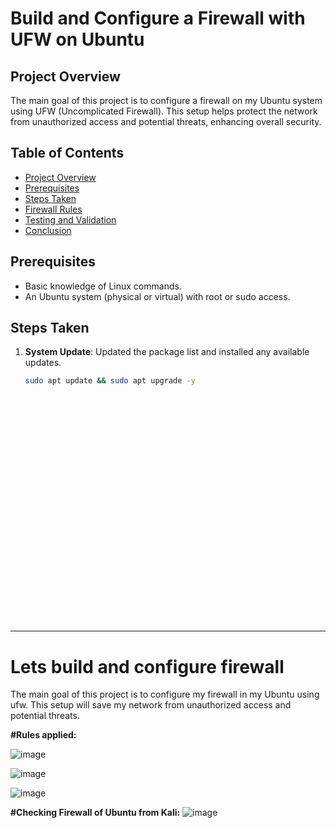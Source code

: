 # Build and Configure a Firewall with UFW on Ubuntu

## Project Overview
The main goal of this project is to configure a firewall on my Ubuntu system using UFW (Uncomplicated Firewall). This setup helps protect the network from unauthorized access and potential threats, enhancing overall security.

## Table of Contents
- [Project Overview](#project-overview)
- [Prerequisites](#prerequisites)
- [Steps Taken](#steps-taken)
- [Firewall Rules](#firewall-rules)
- [Testing and Validation](#testing-and-validation)
- [Conclusion](#conclusion)

## Prerequisites
- Basic knowledge of Linux commands.
- An Ubuntu system (physical or virtual) with root or sudo access.

## Steps Taken
1. **System Update**:
   Updated the package list and installed any available updates.
   ```bash
   sudo apt update && sudo apt upgrade -y





























---

# Lets build and configure firewall

The main goal of this project is to configure my firewall in my Ubuntu using ufw. 
This setup will save my network from unauthorized access and potential threats.


**#Rules applied:**

![image](https://github.com/user-attachments/assets/fb647754-8552-42c6-b5fc-30f41f7b9495)


![image](https://github.com/user-attachments/assets/a08ce931-1dc5-4cd4-a659-6a17fdc51688)


![image](https://github.com/user-attachments/assets/923b9e37-730e-4ba8-9d01-058972c6daa3)


**#Checking Firewall of Ubuntu from Kali:**
![image](https://github.com/user-attachments/assets/a4abcd22-1f78-4bd0-9286-5a22c307ce24)
